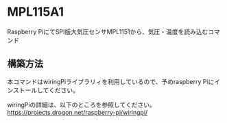 MPL115A1
========

Raspberry PiにてSPI版大気圧センサMPL1151から、気圧・温度を読み込むコマンド


構築方法
--------
本コマンドはwiringPiライブラリィを利用しているので、予めraspberry Piにインストールしてください。

wiringPiの詳細は、以下のところを参照してください。
https://projects.drogon.net/raspberry-pi/wiringpi/
